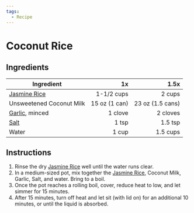 ```yaml
---
tags:
  - Recipe
---
```


# Coconut Rice

## Ingredients

| Ingredient                                             |            1x |             1.5x |
| ------------------------------------------------------ | ------------: | ---------------: |
| [Jasmine Rice](/food/ingredients/rice.md#jasmine-rice) |    1-1/2 cups |           2 cups |
| Unsweetened Coconut Milk                               | 15 oz (1 can) | 23 oz (1.5 cans) |
| [Garlic](/food/ingredients/garlic.md), minced          |       1 clove |         2 cloves |
| [Salt](/food/ingredients/salt.md)                      |         1 tsp |          1.5 tsp |
| Water                                                  |         1 cup |         1.5 cups |

## Instructions

1. Rinse the dry [Jasmine Rice](/food/ingredients/rice.md#jasmine-rice) well
   until the water runs clear.
2. In a medium-sized pot, mix together the
   [Jasmine Rice](/food/ingredients/rice.md#jasmine-rice), Coconut Milk, Garlic,
   Salt, and water. Bring to a boil.
3. Once the pot reaches a rolling boil, cover, reduce heat to low, and let
   simmer for 15 minutes.
4. After 15 minutes, turn off heat and let sit (with lid on) for an additional
   10 minutes, or until the liquid is absorbed.
